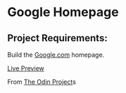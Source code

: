 # Google Homepage

## Project Requirements:
Build the [Google.com](https://web.archive.org/web/20191130234759/https://www.google.com/) homepage.

[Live Preview]()

From [The Odin Project](https://www.theodinproject.com/paths/foundations/courses/foundations/lessons/html-css)s